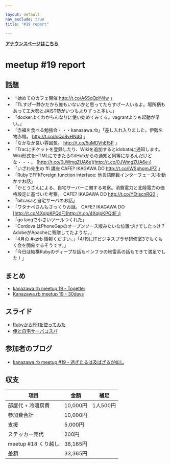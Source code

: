 ```yaml
---

layout: default
nav_exclude: true
title: "#19 report"

---
```


<p> <a href="/19/"><strong>アナウンスページはこちら</strong></a></p>

meetup #19 report
==================

話題
----

-   「始めてのカフェ開催 <http://t.co/A6SqQpY4Iw> 」
-   「TLすげー静かだから誰もいないかと思ってたらすげー人いるよ。場所柄もあって工大勢とJAIST勢がいつもよりずっと多い。」
-   「dockerよくわからんなりに使い始めてみてる。vagrantよりも起動が早い。」
-   「赤福を食べる勉強会・・・kanazawa.rb」「差し入れ入りました。伊勢名物赤福。 <http://t.co/IoQo8vHN40> 」
-   「なかなか良い雰囲気。 <http://t.co/5uMDVhEf5P> 」
-   「Tracにチケットを登録したり、Wikiを追加するとidobataに通知します。Wiki形式をHTMLにできたらGitHubからの通知と同等になるんだけどな・・・。 [http://t.co/0JWmgZUA6e](http://t.co/0JWmgZUA6e」)
-   「いざわ先生の ffi 講座 CAFE? IKAGAWA DO <http://t.co/iWSphgmJPZ> 」
-   「RubyでFFI(Foreign function interface: 他言語関数インターフェース)を動かすお話」
-   「かとうさんによる、自宅サーバーに関する考察。消費電力と北陸電力の価格設定に基づいた考察。 CAFE? IKAGAWA DO <http://t.co/YEtiscnRG0> 」
-   「bitcasaと自宅サーバのお話」
-   「ワタナベさんもさっくりお話。 CAFE? IKAGAWA DO [http://t.co/4XqIpKPQdF](http://t.co/4XqIpKPQdF」)
-   「go langで小さいツールつくれた」
-   「Cordova はPhoneGapのオープンソース版みたいな位置づけでしたっけ？ AdobeがApacheに寄贈してたような。」
-   「4月の #kzrb 情報ください。」「4/19にITビジネスプラザ研修室3でもくもく会を開催するそうです。」
-   「今日は結構Rubyのディープな話もインフラの地雷系の話もできて満足でした！」

まとめ
------

-   [kanazawa.rb meetup 19 - Togetter](http://togetter.com/li/642843)
-   [Kanazawa.rb meetup 19 - 30days](http://30d.jp/kzrb/9)

スライド
--------

-   [RubyからFFIを使ってみた](http://t.co/Ypljcwa4U2)
-   [俺と自宅サーバコスパ](http://www.slideshare.net/pharaohkj/ss-32339680)

参加者のブログ
--------------

-   [kanazawa.rb meetup #19 - 過ぎたるは及ばざるが如し](http://cotton-desu.hatenablog.com/entry/2014/03/17/230224)

収支
----

 | 項目                   | 金額       | 補足       |
 | ---------------------- | ---------- | ---------- |
 | 部屋代 + 冷暖房費      | 10,000円   | 1人500円   |
 | 参加費合計             | 10,000円   |            |
 | 支援                   | 5,000円    |            |
 | ステッカー売代         | 200円      |            |
 | meetup #18 くり越し    | 38,165円   |            |
 | 差額                   | 33,365円   |            |


